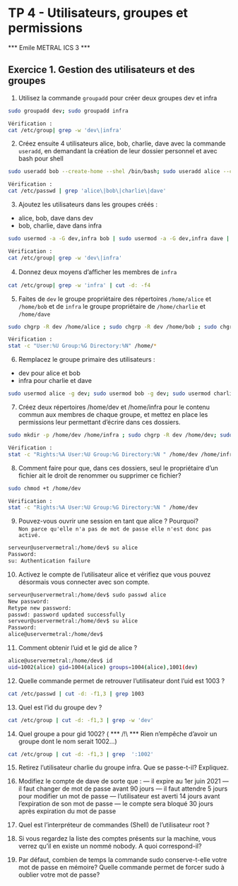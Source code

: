 # TP 4 - Utilisateurs, groupes et permissions
*** Emile METRAL ICS 3 ***

## Exercice 1. Gestion des utilisateurs et des groupes

1. Utilisez la commande `groupadd` pour créer deux groupes dev et infra
```bash
sudo groupadd dev; sudo groupadd infra

Vérification : 
cat /etc/group| grep -w 'dev\|infra'
```

2. Créez ensuite 4 utilisateurs alice, bob, charlie, dave avec la commande `useradd`, en demandant la création de leur dossier personnel et avec bash pour shell
```bash
sudo useradd bob --create-home --shel /bin/bash; sudo useradd alice --create-home --shel /bin/bash; sudo useradd charlie --create-home --shel /bin/bash; sudo useradd dave --create-home --shel /bin/bash; 

Vérification : 
cat /etc/passwd | grep 'alice\|bob\|charlie\|dave'
```

3. Ajoutez les utilisateurs dans les groupes créés :
- alice, bob, dave dans dev
- bob, charlie, dave dans infra

```bash
sudo usermod -a -G dev,infra bob | sudo usermod -a -G dev,infra dave | sudo usermod -a -G dev alice | sudo usermod -a -G infra charlie 

Vérification : 
cat /etc/group| grep -w 'dev\|infra' 
```

4. Donnez deux moyens d’aﬀicher les membres de `infra`
```bash
cat /etc/group| grep -w 'infra' | cut -d: -f4
```

5. Faites de `dev` le groupe propriétaire des répertoires `/home/alice` et `/home/bob` et de `infra` le groupe propriétaire de `/home/charlie` et `/home/dave`
```bash
sudo chgrp -R dev /home/alice ; sudo chgrp -R dev /home/bob ; sudo chgrp -R infra /home/charlie ; sudo chgrp -R infra /home/dave ; 

Vérification : 
stat -c "User:%U Group:%G Directory:%N" /home/*
```

6. Remplacez le groupe primaire des utilisateurs :
- dev pour alice et bob
- infra pour charlie et dave

```bash
sudo usermod alice -g dev; sudo usermod bob -g dev; sudo usermod charlie -g infra; sudo usermod dave -g infra
```

7. Créez deux répertoires /home/dev et /home/infra pour le contenu commun aux membres de chaque groupe, et mettez en place les permissions leur permettant d’écrire dans ces dossiers. 
```bash 
sudo mkdir -p /home/dev /home/infra ; sudo chgrp -R dev /home/dev; sudo chgrp -R infra /home/infra ; sudo chmod -R g+w /home/dev ; sudo chmod -R g+w /home/infra

Vérification : 
stat -c "Rights:%A User:%U Group:%G Directory:%N " /home/dev /home/infra
``` 
8. Comment faire pour que, dans ces dossiers, seul le propriétaire d’un fichier ait le droit de renommer ou supprimer ce fichier?
```bash 
sudo chmod +t /home/dev

Vérification : 
stat -c "Rights:%A User:%U Group:%G Directory:%N " /home/dev 
```
9. Pouvez-vous ouvrir une session en tant que alice ? Pourquoi?<br>
`Non parce qu'elle n'a pas de mot de passe elle n'est donc pas activé.`
```bash 
serveur@uservermetral:/home/dev$ su alice
Password: 
su: Authentication failure
```
10. Activez le compte de l’utilisateur alice et vérifiez que vous pouvez désormais vous connecter avec son compte.
```bash
serveur@uservermetral:/home/dev$ sudo passwd alice
New password: 
Retype new password:
passwd: password updated successfully
serveur@uservermetral:/home/dev$ su alice
Password: 
alice@uservermetral:/home/dev$ 
```
11. Comment obtenir l’uid et le gid de alice ?
```bash 
alice@uservermetral:/home/dev$ id
uid=1002(alice) gid=1004(alice) groups=1004(alice),1001(dev)
```
12. Quelle commande permet de retrouver l’utilisateur dont l’uid est 1003 ?
```bash 
cat /etc/passwd | cut -d: -f1,3 | grep 1003
```
13. Quel est l’id du groupe dev ?
```bash
cat /etc/group | cut -d: -f1,3 | grep -w 'dev'
```
14. Quel groupe a pour gid 1002? ( *** /!\ *** Rien n’empêche d’avoir un groupe dont le nom serait 1002...)
```bash 
cat /etc/group | cut -d: -f1,3 | grep  ':1002'
```
15. Retirez l’utilisateur charlie du groupe infra. Que se passe-t-il? Expliquez.

16. Modifiez le compte de dave de sorte que :
— il expire au 1er juin 2021
— il faut changer de mot de passe avant 90 jours
— il faut attendre 5 jours pour modifier un mot de passe
— l’utilisateur est averti 14 jours avant l’expiration de son mot de passe
— le compte sera bloqué 30 jours après expiration du mot de passe

17. Quel est l’interpréteur de commandes (Shell) de l’utilisateur root ?

18. Si vous regardez la liste des comptes présents sur la machine, vous verrez qu’il en existe un nommé nobody. A quoi correspond-il?

19. Par défaut, combien de temps la commande sudo conserve-t-elle votre mot de passe en mémoire? Quelle commande permet de forcer sudo à oublier votre mot de passe?